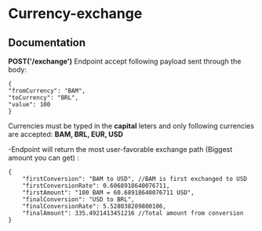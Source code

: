 # Currency-exchange

## Documentation
**POST('/exchange')** Endpoint accept following payload sent through the body:
```
{
"fromCurrency": "BAM", 
"toCurrency": "BRL",
"value": 100
}
```
Currencies must be typed in the **capital** leters and only following currencies are accepted: **BAM, BRL, EUR, USD**

-Endpoint will return the most user-favorable exchange path (Biggest amount you can get) :
```
{
    "firstConversion": "BAM to USD", //BAM is first exchanged to USD
    "firstConversionRate": 0.6068918640076711,
    "firstAmount": "100 BAM = 60.68918640076711 USD",
    "finalConversion": "USD to BRL",
    "finalConversionRate": 5.528038209800106,
    "finalAmount": 335.4921413451216 //Total amount from conversion
}
```
